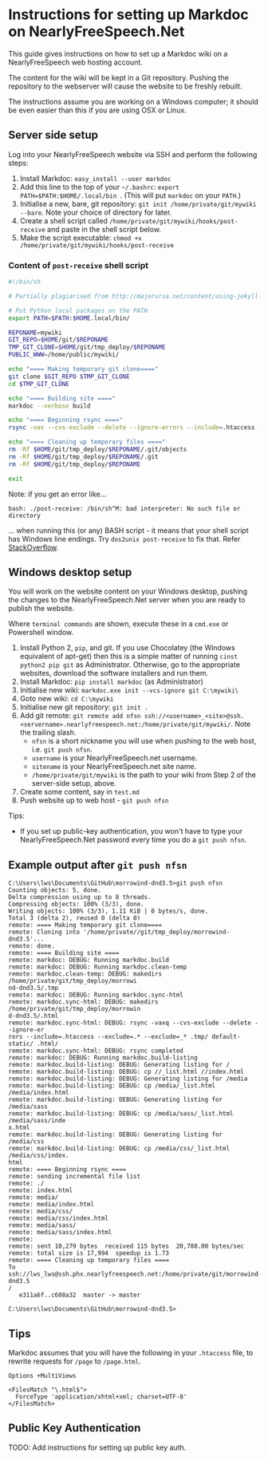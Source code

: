 # Instructions for setting up Markdoc on NearlyFreeSpeech.Net

This guide gives instructions on how to set up a Markdoc wiki on a NearlyFreeSpeech web hosting account.

The content for the wiki will be kept in a Git repository. Pushing the repository to the webserver will cause the website to be freshly rebuilt.

The instructions assume you are working on a Windows computer; it should be even easier than this if you are using OSX or Linux.

## Server side setup

Log into your NearlyFreeSpeech website via SSH and perform the following steps:

1. Install Markdoc: `easy_install --user markdoc`
2. Add this line to the top of your `~/.bashrc`: `export PATH=$PATH:$HOME/.local/bin
`. (This will put `markdoc` on your `PATH`.)
3. Initialise a new, bare, git repository: `git init /home/private/git/mywiki --bare`. Note your choice of directory for later.
4. Create a shell script called `/home/private/git/mywiki/hooks/post-receive` and paste in the shell script below.
5. Make the script executable: `chmod +x /home/private/git/mywiki/hooks/post-receive`


### Content of `post-receive` shell script


```bash
#!/bin/sh

# Partially plagiarised from http://majorursa.net/content/using-jekyll-nearlyfreespeechnet

# Put Python local packages on the PATH
export PATH=$PATH:$HOME.local/bin/

REPONAME=mywiki
GIT_REPO=$HOME/git/$REPONAME
TMP_GIT_CLONE=$HOME/git/tmp_deploy/$REPONAME
PUBLIC_WWW=/home/public/mywiki/

echo "==== Making temporary git clone===="
git clone $GIT_REPO $TMP_GIT_CLONE
cd $TMP_GIT_CLONE

echo "==== Building site ===="
markdoc --verbose build

echo "==== Beginning rsync ===="
rsync -vax --cvs-exclude --delete --ignore-errors --include=.htaccess --exclude=.* --exclude=_* .html/ $PUBLIC_WWW/

echo "==== Cleaning up temporary files ===="
rm -Rf $HOME/git/tmp_deploy/$REPONAME/.git/objects
rm -Rf $HOME/git/tmp_deploy/$REPONAME/.git
rm -Rf $HOME/git/tmp_deploy/$REPONAME

exit

```



Note: if you get an error like...

`bash: ./post-receive: /bin/sh^M: bad interpreter: No such file or directory`

... when running this (or any) BASH script - it means that your shell script has Windows line endings. Try `dos2unix post-receive` to fix that. Refer [StackOverflow](http://stackoverflow.com/questions/2920416/configure-bin-shm-bad-interpreter).


## Windows desktop setup

You will work on the website content on your Windows desktop, pushing the changes to the NearlyFreeSpeech.Net server when you are ready to publish the website.

Where `terminal commands` are shown, execute these in a `cmd.exe` or Powershell window.

1. Install Python 2, `pip`, and git. If you use Chocolatey (the Windows equivalent of apt-get) then this is a simple matter of running `cinst python2 pip git` as Administrator. Otherwise, go to the appropriate websites, download the software installers and run them.
3. Install Markdoc: `pip install markdoc` (as Administrator)
4. Initialise new wiki: `markdoc.exe init --vcs-ignore git C:\mywiki\`
5. Goto new wiki: `cd C:\mywiki`
6. Initialise new git repository: `git init .`
7. Add git remote: `git remote add nfsn ssh://<username>_<site>@ssh.<servername>.nearlyfreespeech.net:/home/private/git/mywiki/`. Note the trailing slash.
	* `nfsn` is a short nickname you will use when pushing to the web host, i.e. `git push nfsn`.
	* `username` is your NearlyFreeSpeech.net username.
	* `sitename` is your NearlyFreeSpeech.net site name.
	* `/home/private/git/mywiki` is the path to your wiki from Step 2 of the server-side setup, above.
8. Create some content, say in `test.md`
9. Push website up to web host - `git push nfsn`

Tips:

* If you set up public-key authentication, you won't have to type your NearlyFreeSpeech.Net password every time you do a `git push nfsn`.

## Example  output after `git push nfsn`

```
C:\Users\lws\Documents\GitHub\morrowind-dnd3.5>git push nfsn
Counting objects: 5, done.
Delta compression using up to 8 threads.
Compressing objects: 100% (3/3), done.
Writing objects: 100% (3/3), 1.11 KiB | 0 bytes/s, done.
Total 3 (delta 2), reused 0 (delta 0)
remote: ==== Making temporary git clone====
remote: Cloning into '/home/private//git/tmp_deploy/morrowind-dnd3.5'...
remote: done.
remote: ==== Building site ====
remote: markdoc: DEBUG: Running markdoc.build
remote: markdoc: DEBUG: Running markdoc.clean-temp
remote: markdoc.clean-temp: DEBUG: makedirs /home/private/git/tmp_deploy/morrowi
nd-dnd3.5/.tmp
remote: markdoc: DEBUG: Running markdoc.sync-html
remote: markdoc.sync-html: DEBUG: makedirs /home/private/git/tmp_deploy/morrowin
d-dnd3.5/.html
remote: markdoc.sync-html: DEBUG: rsync -vaxq --cvs-exclude --delete --ignore-er
rors --include=.htaccess --exclude=.* --exclude=_* .tmp/ default-static/ .html/
remote: markdoc.sync-html: DEBUG: rsync completed
remote: markdoc: DEBUG: Running markdoc.build-listing
remote: markdoc.build-listing: DEBUG: Generating listing for /
remote: markdoc.build-listing: DEBUG: cp //_list.html //index.html
remote: markdoc.build-listing: DEBUG: Generating listing for /media
remote: markdoc.build-listing: DEBUG: cp /media/_list.html /media/index.html
remote: markdoc.build-listing: DEBUG: Generating listing for /media/sass
remote: markdoc.build-listing: DEBUG: cp /media/sass/_list.html /media/sass/inde
x.html
remote: markdoc.build-listing: DEBUG: Generating listing for /media/css
remote: markdoc.build-listing: DEBUG: cp /media/css/_list.html /media/css/index.
html
remote: ==== Beginning rsync ====
remote: sending incremental file list
remote: ./
remote: index.html
remote: media/
remote: media/index.html
remote: media/css/
remote: media/css/index.html
remote: media/sass/
remote: media/sass/index.html
remote:
remote: sent 10,279 bytes  received 115 bytes  20,788.00 bytes/sec
remote: total size is 17,994  speedup is 1.73
remote: ==== Cleaning up temporary files ====
To ssh://lws_lws@ssh.phx.nearlyfreespeech.net:/home/private/git/morrowind-dnd3.5
/
   e311a6f..c608a32  master -> master

C:\Users\lws\Documents\GitHub\morrowind-dnd3.5>
```

## Tips

Markdoc assumes that you will have the following in your `.htaccess` file, to rewrite requests for `/page` to `/page.html`.

```
Options +MultiViews

<FilesMatch "\.html$">
  ForceType 'application/xhtml+xml; charset=UTF-8'
</FilesMatch>
```

## Public Key Authentication

TODO: Add instructions for setting up public key auth.